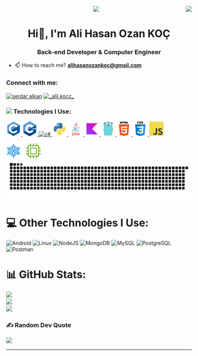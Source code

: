 <p align="center"><img src="https://i.imgur.com/A6bWGFl.gif"/>
<img src="https://komarev.com/ghpvc/?username=hanzelkaraagac&&style=plastics&&color=yellow" align="right"/> </p>

<h1 align="center">Hi👋, I'm Ali Hasan Ozan KOÇ</h1>
<h3 align="center">Back-end Developer & Computer Engineer</h3>

- 📫 How to reach me? **alihasanozankoc@gmail.com**


<h3 align="left">Connect with me:</h3>
<p align="left">
<a href="https://www.linkedin.com/in/ali-hasan-ozan-ko%C3%A7-9b0636202/" target="blank"><img align="center" src="https://raw.githubusercontent.com/rahuldkjain/github-profile-readme-generator/master/src/images/icons/Social/linked-in-alt.svg" alt="serdar alkan" height="30" width="40" /></a>
<a href="https://instagram.com/_alii.kocc_" target="blank"><img align="center" src="https://raw.githubusercontent.com/rahuldkjain/github-profile-readme-generator/master/src/images/icons/Social/instagram.svg" alt="_alii.kocc_" height="30" width="40" /></a>
</p>


<h3 align="left"><img src="https://media2.giphy.com/media/QssGEmpkyEOhBCb7e1/giphy.gif?cid=ecf05e47a0n3gi1bfqntqmob8g9aid1oyj2wr3ds3mg700bl&rid=giphy.gif" width ="25"> Technologies I Use:</h3>
<p align="left">
  </a>
  <a href="https://www.cprogramming.com/" target="_blank" rel="noreferrer"> 
    <img src="https://raw.githubusercontent.com/devicons/devicon/master/icons/c/c-original.svg" alt="c" width="40" height="40"/> 
</a>
  <a href="https://www.cplusplus.com/" target="_blank" rel="noreferrer"> 
        <img src="https://raw.githubusercontent.com/devicons/devicon/master/icons/cplusplus/cplusplus-original.svg" alt="cplusplus" width="40" height="40"/> 
  </a>
  <a href="https://www.w3schools.com/c#/" target="_blank" rel="noreferrer"> 
        <img src="https://gistcdn.githack.com/johndward01/95c1d09de9e3707cfb4154989962376d/raw/f74007782421219d9e9ab4b6a27de2e172a8b714/csharp-logo.svg" alt="c#" width="40" height="40"/> 
  </a>
  <a href="https://www.python.org" target="_blank" rel="noreferrer"> 
        <img src="https://raw.githubusercontent.com/devicons/devicon/master/icons/python/python-original.svg" alt="python" width="40" height="40"/> 
  </a>
  <a href="https://www.w3schools.com/java/" target="_blank" rel="noreferrer">
        <img src="https://raw.githubusercontent.com/devicons/devicon/master/icons/java/java-original-wordmark.svg" alt="java" width="40" height="40"/> 
  </a>
  <a href="https://kotlinlang.org/" target="_blank" rel="noreferrer"> 
    <img src="https://raw.githubusercontent.com/devicons/devicon/master/icons/kotlin/kotlin-original.svg" alt="kotlin" width="40" height="40"/> 
</a>
  <a href="https://golang.org/" target="_blank" rel="noreferrer"> 
        <img src="https://raw.githubusercontent.com/devicons/devicon/master/icons/go/go-original.svg" alt="golang" width="40" height="40"/> 
  </a>
  <a href="https://www.w3.org/html/" target="_blank" rel="noreferrer"> 
        <img src="https://raw.githubusercontent.com/devicons/devicon/master/icons/html5/html5-original-wordmark.svg" alt="html5" width="40" height="40"/> 
  </a> 
  <a href="https://www.w3schools.com/css/" target="_blank" rel="noreferrer"> 
        <img src="https://raw.githubusercontent.com/devicons/devicon/master/icons/css3/css3-original-wordmark.svg" alt="css3" width="40" height="40"/> 
  </a>
  <a href="https://developer.mozilla.org/en-US/docs/Web/JavaScript" target="_blank" rel="noreferrer"> 
        <img src="https://raw.githubusercontent.com/devicons/devicon/master/icons/javascript/javascript-original.svg" alt="javascript" width="40" height="40"/> 
  </a> 
    <br>
    <br>
    <a href='https://archiveprogram.github.com/'><img src='https://raw.githubusercontent.com/acervenky/animated-github-badges/master/assets/acbadge.gif' width='40' height='40'></a> <a href='https://docs.github.com/en/developers'><img src='https://raw.githubusercontent.com/acervenky/animated-github-badges/master/assets/devbadge.gif' width='40' height='40'></a> 
<br>    

  <picture>
  <source media="(prefers-color-scheme: dark)" srcset="https://raw.githubusercontent.com/CagatayAkkas/CagatayAkkas/output/github-contribution-grid-snake-dark.svg">
  <source media="(prefers-color-scheme: light)" srcset="https://raw.githubusercontent.com/CagatayAkkas/CagatayAkkas/output/github-contribution-grid-snake.svg">
  <img alt="github contribution grid snake animation" src="https://raw.githubusercontent.com/CagatayAkkas/CagatayAkkas/output/github-contribution-grid-snake.svg">
</picture>  
 
</p>

</p>


</p>



# 💻 Other Technologies I Use:
![Android](https://img.shields.io/badge/android-8FCE00?style=for-the-badge&logo=android&logoColor=black)
![Linux](https://img.shields.io/badge/linux-444444?style=for-the-badge&logo=linux&logoColor=white)
![NodeJS](https://img.shields.io/badge/node.js-6AA84F?style=for-the-badge&logo=node.js&logoColor=white)
![MongoDB](https://img.shields.io/badge/mongodb-274E13?style=for-the-badge&logo=mongodb&logoColor=white)
![MySQL](https://img.shields.io/badge/mysql-134F5C?style=for-the-badge&logo=mysql&logoColor=white)
![PostgreSQL](https://img.shields.io/badge/postgresql-2986CC?style=for-the-badge&logo=postgresql&logoColor=white)
![Postman](https://img.shields.io/badge/postman-E69138?style=for-the-badge&logo=postman&logoColor=white)

# 📊 GitHub Stats:
![](https://github-readme-stats.vercel.app/api?username=maliqoc&theme=transparent&hide_border=false&include_all_commits=true&count_private=true)<br/>
![](https://github-readme-streak-stats.herokuapp.com/?user=maliqoc&theme=transparent&hide_border=false)<br/>
![](https://github-readme-stats.vercel.app/api/top-langs/?username=maliqoc&theme=transparent&hide_border=false&include_all_commits=true&count_private=true&layout=compact)

### ✍️ Random Dev Quote
![](https://quotes-github-readme.vercel.app/api?type=horizontal&theme=radical)

---
